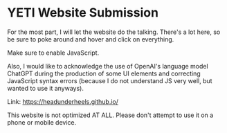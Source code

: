 # YETI Website Submission
For the most part, I will let the website do the talking. There's a lot here, so be sure to poke around and hover and click on everything.

Make sure to enable JavaScript.

Also, I would like to acknowledge the use of OpenAI's language model ChatGPT during the production of some UI elements and correcting JavaScript syntax errors (because I do not understand JS very well, but wanted to use it anyways).

Link: https://headunderheels.github.io/

This website is not optimized AT ALL. Please don't attempt to use it on a phone or mobile device.
